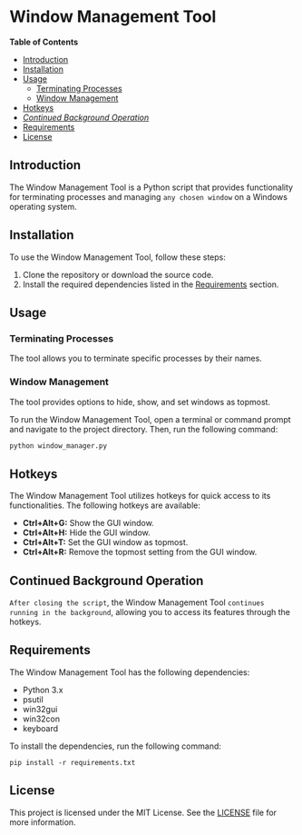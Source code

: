 # Window Management Tool

**Table of Contents**
- [Introduction](#introduction)
- [Installation](#installation)
- [Usage](#usage)
  - [Terminating Processes](#terminating-processes)
  - [Window Management](#window-management)
- [Hotkeys](#hotkeys)
- [*Continued Background Operation*](#continued-background-operation)
- [Requirements](#requirements)
- [License](#license)

## Introduction
The Window Management Tool is a Python script that provides functionality for terminating processes and managing `any chosen window` on a Windows operating system.



## Installation
To use the Window Management Tool, follow these steps:
1. Clone the repository or download the source code.
2. Install the required dependencies listed in the [Requirements](#requirements) section.

## Usage
### Terminating Processes
The tool allows you to terminate specific processes by their names.

### Window Management
The tool provides options to hide, show, and set windows as topmost.

To run the Window Management Tool, open a terminal or command prompt and navigate to the project directory. Then, run the following command:
````bash
python window_manager.py
````


## Hotkeys

The Window Management Tool utilizes hotkeys for quick access to its functionalities. The following hotkeys are available:

- **Ctrl+Alt+G:** Show the GUI window.
- **Ctrl+Alt+H:** Hide the GUI window.
- **Ctrl+Alt+T:** Set the GUI window as topmost.
- **Ctrl+Alt+R:** Remove the topmost setting from the GUI window.


## Continued Background Operation
`After closing the script`, the Window Management Tool `continues running in the background`, allowing you to access its features through the hotkeys.

## Requirements
The Window Management Tool has the following dependencies:
- Python 3.x
- psutil
- win32gui
- win32con
- keyboard

To install the dependencies, run the following command:

    pip install -r requirements.txt


## License

This project is licensed under the MIT License. See the [LICENSE](LICENSE) file for more information.

